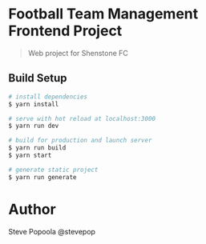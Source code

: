 # Football Team Management Frontend Project

> Web project for Shenstone FC

## Build Setup

```bash
# install dependencies
$ yarn install

# serve with hot reload at localhost:3000
$ yarn run dev

# build for production and launch server
$ yarn run build
$ yarn start

# generate static project
$ yarn run generate
```

# Author

Steve Popoola @stevepop
